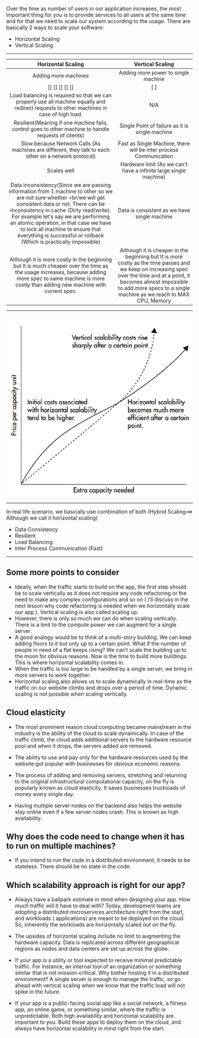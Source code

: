 Over the time as number of users in our application increases, the most important thing for you is to provide services
to all users at the same time and for that we need to scale our system according to the usage. There are basically 2
ways to scale your software:

- Horizontal Scaling
- Vertical Scaling

---

|                                                                                                                                                                                         Horizontal Scaling                                                                                                                                                                                         |                                                                                                                Vertical Scaling                                                                                                                 |
|:--------------------------------------------------------------------------------------------------------------------------------------------------------------------------------------------------------------------------------------------------------------------------------------------------------------------------------------------------------------------------------------------------:|:-----------------------------------------------------------------------------------------------------------------------------------------------------------------------------------------------------------------------------------------------:|
|                                                                                                                                                                                        Adding more machines                                                                                                                                                                                        |                                                                                                       Adding more power to single machine                                                                                                       |
|                                                                                                                                                                                           [] [] [] [] []                                                                                                                                                                                           |                                                                                                                    [      ]                                                                                                                     | 
|                                                                                                                              Load balancing is required so that we can properly use all machine equally and redirect requests to other machines in case of high load.                                                                                                                              |                                                                                                                       N/A                                                                                                                       |
|                                                                                                                                                Resilient(Meaning if one machine fails, control goes to other machine to handle requests of clients)                                                                                                                                                |                                                                                                 Single Point of failure as it is single machine                                                                                                 |
|                                                                                                                                               Slow because Network Calls (As machines are different, they talk to each other on a network protocol)                                                                                                                                                |                                                                                        Fast as Single Machine, there will be inter process Communication                                                                                        | 
|                                                                                                                                                                                            Scales well                                                                                                                                                                                             |                                                                                        Hardware limit (As we can't have a infinite large single machine)                                                                                        |
| Data inconsistency(Since we are passing information from 1 machine to other so we are not sure whether <br/we will get consistent data or not. There can be inconsistency in cache (Dirty read/write). For example let's say we are performing an atomic operation, in that case we have to lock all machine to ensure that everything is successful or rollback (Which is practically impossible) |                                                                                                  Data is consistent as we have single machine                                                                                                   |
|                                                                                            Although it is more costly in the beginning but It is much cheaper over the time as the usage increases, because adding more spec to same machine is more costly than adding new machine with current spec.                                                                                             | Although it is cheaper in the beginning but It is more costly as the time passes and we keep on increasing spec over the time and at a point, it becomes almost impossible to add more specs to a single machine as we reach to MAX CPU, Memory |

---

![Vertical vs Horizontal Scaling](../../../image/pricing-and-capacity-for-choosing-horizonal-vs-vertical-scaling-infrastructure-1-1.webp)

---

In real life scenario, we basically use combination of both (Hybrid Scaling==> Although we call it horizontal scaling)

- Data Consistency
- Resilient
- Load Balancing
- Inter Process Communication (Fast)

---

## Some more points to consider ##

- Ideally, when the traffic starts to build on the app, the first step should be to scale vertically as it does not
  require any code refactoring or the need to make any complex configurations
  and so on ( I’ll discuss in the next lesson why code refactoring is needed when we horizontally scale our app.).
  Vertical scaling is also called scaling up.
- However, there is only so much we can do when scaling vertically. There is a limit to the compute power we can augment
  for a single server.
- A good analogy would be to think of a multi-story building. We can keep adding floors to it but only up to a certain
  point. What if the number of people in need of a flat keeps rising? We can’t scale the building up to the moon for
  obvious reasons. Now is the time to build more buildings. This is where horizontal scalability comes in.
- When the traffic is too large to be handled by a single server, we bring in more servers to work together.
- Horizontal scaling also allows us to scale dynamically in real-time as the traffic on our website climbs and drops
  over a period of time. Dynamic scaling is not possible when scaling vertically.

## Cloud elasticity ##

- The most prominent reason cloud computing became mainstream in the industry is the ability of the cloud to scale
  dynamically. In case of the traffic climb, the cloud adds additional servers to the hardware resource pool and when it
  drops, the servers added are removed.

- The ability to use and pay only for the hardware resources used by the website got popular with businesses for obvious
  economic reasons.

- The process of adding and removing servers, stretching and returning to the original infrastructural computational
  capacity, on the fly is popularly known as cloud elasticity. It saves businesses truckloads of money every single day.

- Having multiple server nodes on the backend also helps the website stay online even if a few server nodes crash. This
  is known as high availability.

## Why does the code need to change when it has to run on multiple machines? ##

- If you intend to run the code in a distributed environment, it needs to be stateless. There should be no state in the
  code.

## Which scalability approach is right for our app? ##

- Always have a ballpark estimate in mind when designing your app. How much traffic will it have to deal with?
  Today, development teams are adopting a distributed microservices architecture right from the start, and workloads (
  applications) are meant to be deployed on the cloud. So, inherently the workloads are horizontally scaled out on the
  fly.
- The upsides of horizontal scaling include no limit to augmenting the hardware capacity. Data is replicated across
  different geographical regions as nodes and data centers are set up across the globe.

- If your app is a utility or tool expected to receive minimal predictable traffic. For instance, an internal tool of an
  organization or something similar that is not mission-critical. Why bother hosting it in a distributed environment? A
  single server is enough to manage the traffic, so go ahead with vertical scaling when we know that the traffic load
  will not spike in the future.

- If your app is a public-facing social app like a social network, a fitness app, an online game, or something similar,
  where the traffic is unpredictable. Both high availability and horizontal scalability are important to you. Build
  these apps to deploy them on the cloud, and always have horizontal scalability in mind right from the start.